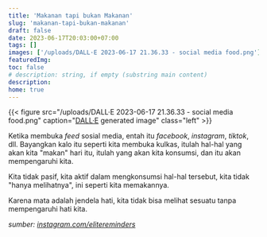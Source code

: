 ```yaml
---
title: 'Makanan tapi bukan Makanan'
slug: 'makanan-tapi-bukan-makanan'
draft: false
date: 2023-06-17T20:03:00+07:00
tags: []
images: ['/uploads/DALL·E 2023-06-17 21.36.33 - social media food.png']
featuredImg:
toc: false
# description: string, if empty (substring main content)
description:
home: true
---
```


<!--
What you listen to
What you look at
What you read
What you watch
What you talk about
All of this think about it as input
It's like food
That you're putting into your body, Right?
And so I ask people to imagine
Everytime you open your feed
Your feed meaning your feed wheter it on Facebook, Instagram, Twitter
Imagine then when you open your feed
It's like opening your fridge
That's what you're gonna eat that day
That's what you're in taking
And so that affects you
I need you understand that
You are not passive
Yo're not passively in taking
You're actively in taking those things
You're not just looking at it
I need you to understand
There's no such thing as "I'm just looking"
Whatever you look at
It's like you're swallowing it
It's like you're eating it
Because the eyes are a window to the heart
That's the way Allah designed it
You can't look at something without it affecting your heart
-->

{{< figure src="/uploads/DALL·E 2023-06-17 21.36.33 - social media food.png" caption="[DALL·E](https://openai.com/dall-e-2) generated image" class="left" >}}

Ketika membuka _feed_ sosial media, entah itu _facebook_, _instagram_, _tiktok_, dll.
Bayangkan kalo itu seperti kita membuka kulkas, itulah hal-hal yang akan kita "makan" hari itu, itulah yang akan kita konsumsi, dan itu akan mempengaruhi kita.

Kita tidak pasif, kita aktif dalam mengkonsumsi hal-hal tersebut, kita tidak "hanya melihatnya", ini seperti kita memakannya.

Karena mata adalah jendela hati, kita tidak bisa melihat sesuatu tanpa mempengaruhi hati kita.

_sumber: [instagram.com/elitereminders](https://www.instagram.com/reel/CsWVGbvtgKM/?igshid=MTBlZjE4YzMxOA==)_
